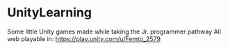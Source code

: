 # UnityLearning
 Some little Unity games made while taking the Jr. programmer pathway
 All web playable in: https://play.unity.com/u/Femto_2579 
